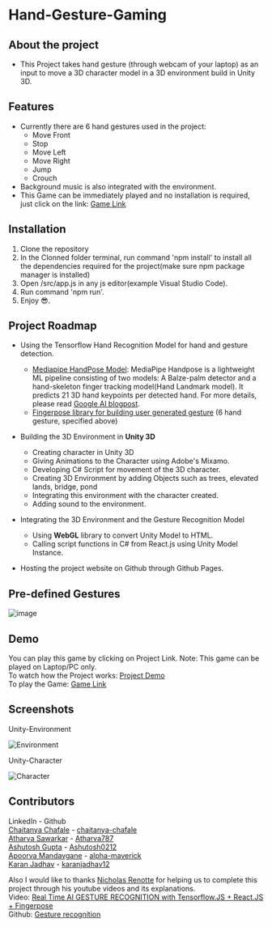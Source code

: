 # Hand-Gesture-Gaming

## About the project
* This Project takes hand gesture (through webcam of your laptop) as an input to move a 3D character model in a 3D environment build in Unity 3D.

## Features
* Currently there are 6 hand gestures used in the project:
  * Move Front
  * Stop
  * Move Left
  * Move Right
  * Jump
  * Crouch
* Background music is also integrated with the environment.
* This Game can be immediately played and no installation is required, just click on the link: [Game Link](https://chaitanya-chafale.github.io/Hand-Gesture-Gaming/)

## Installation
  1. Clone the repository
  2. In the Clonned folder terminal, run command 'npm install' to install all the dependencies required for the project(make sure npm package manager is installed)
  3. Open /src/app.js in any js editor(example Visual Studio Code).
  4. Run command 'npm run'.
  5. Enjoy 😎.

## Project Roadmap

* Using the Tensorflow Hand Recognition Model for hand and gesture detection.
  * [Mediapipe HandPose Model](https://github.com/tensorflow/tfjs-models/tree/master/handpose): MediaPipe Handpose is a lightweight ML pipeline consisting of two models: A Balze-palm detector and a hand-skeleton finger     tracking model(Hand Landmark model). It predicts 21 3D hand keypoints per detected hand. For more details, please read [Google AI blogpost](https://ai.googleblog.com/2019/08/on-device-real-time-hand-tracking-with.html).
  * [Fingerpose library for building user generated gesture](https://github.com/andypotato/fingerpose) (6 hand gesture, specified above)

* Building the 3D Environment in **Unity 3D**
  * Creating character in Unity 3D
  * Giving Animations to the Character using Adobe's Mixamo.
  * Developing C# Script for movement of the 3D character.
  * Creating 3D Environment by adding Objects such as trees, elevated lands, bridge, pond
  * Integrating this environment with the character created.
  * Adding sound to the environment.
  
* Integrating the 3D Environment and the Gesture Recognition Model
   * Using **WebGL** library to convert Unity Model to HTML.
   * Calling script functions in C# from React.js using Unity Model Instance.
   
* Hosting the project website on Github through Github Pages.

## Pre-defined Gestures
![image](https://user-images.githubusercontent.com/57006874/120470102-cc150980-c3c0-11eb-9034-3cea8e26c10a.png)

## Demo
You can play this game by clicking on Project Link.
Note: This game can be played on Laptop/PC only.<br/>
To watch how the Project works: [Project Demo](https://www.linkedin.com/posts/ashutosh-gupta-b9a949193_react-gesturerecognition-unity3d-ugcPost-6798659191981514752-CFtx) <br/>
To play the Game: [Game Link](https://chaitanya-chafale.github.io/Hand-Gesture-Gaming/)


## Screenshots

<!-- Hand Gesture Recognition

![Hand Gesture Recognition Model](https://user-images.githubusercontent.com/57006874/120469047-81df5880-c3bf-11eb-8644-de02c66c5e06.gif) -->

Unity-Environment

![Environment](https://github.com/chaitanya-chafale/Hand-Gesture-Gaming/blob/main/public/Unity%20Environment.gif)

Unity-Character

![Character](https://user-images.githubusercontent.com/57006874/120463113-332ec000-c3b9-11eb-931f-c5867198de9c.png)


## Contributors
LinkedIn - Github <br/>
[Chaitanya Chafale](https://www.linkedin.com/in/chaitanya-chafale/) - [chaitanya-chafale](https://github.com/chaitanya-chafale) <br/>
[Atharva Sawarkar](https://www.linkedin.com/in/atharvasawarkar/) - [Atharva787](https://github.com/Atharva787) <br/>
[Ashutosh Gupta](https://www.linkedin.com/in/ashutosh-gupta-b9a949193/) - [Ashutosh0212](https://github.com/Ashutosh0212) <br/>
[Apoorva Mandavgane](https://www.linkedin.com/in/apoorva-ashish-mandavgane-b116a718b/) - [alpha-maverick](https://github.com/alpha-maverick) <br/>
[Karan Jadhav](https://www.linkedin.com/in/karan-jadhav-722a71176/) - [karanjadhav12](https://github.com/karanjadhav12)

Also I would like to thanks [Nicholas Renotte](https://www.linkedin.com/in/nicholasrenotte/) for helping us to complete this project through his youtube videos and its explanations.<br/>
Video: [Real Time AI GESTURE RECOGNITION with Tensorflow.JS + React.JS + Fingerpose](https://www.youtube.com/watch?v=9MTiQMxTXPE&list=PLgNJO2hghbmhqne2KldbiWfzMGJSB6mQK&index=5)<br/>
Github: [Gesture recognition](https://github.com/nicknochnack/GestureRecognition)

